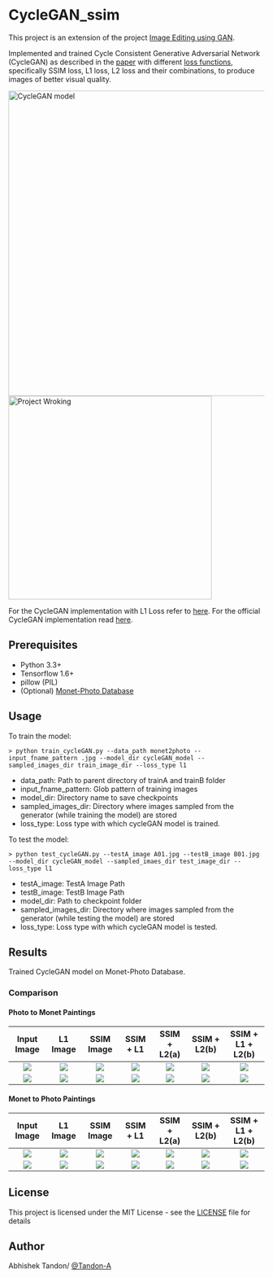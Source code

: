 # CycleGAN_ssim

This project is an extension of the project [Image Editing using GAN](https://github.com/Tandon-A/Image-Editing-using-GAN). 

Implemented and trained Cycle Consistent Generative Adversarial Network (CycleGAN) as described in the [paper](https://arxiv.org/abs/1703.10593) with different [loss functions](https://arxiv.org/abs/1511.08861), specifically SSIM loss, L1 loss, L2 loss and their combinations, to produce images of better visual quality. 


<img src="https://raw.githubusercontent.com/Tandon-A/CycleGAN_ssim/master/assets/CycleGAN_working.png" width="600" alt="CycleGAN model">
<img src="https://raw.githubusercontent.com/Tandon-A/CycleGAN_ssim/master/assets/img_proj.png" width="400" alt="Project Wroking">

For the CycleGAN implementation with L1 Loss refer to [here](https://github.com/Tandon-A/Image-Editing-using-GAN/tree/master/CycleGAN). For the official CycleGAN implementation read [here](https://github.com/junyanz/CycleGAN). 

## Prerequisites

* Python 3.3+
* Tensorflow 1.6+
* pillow (PIL)
* (Optional) [Monet-Photo Database](https://people.eecs.berkeley.edu/~taesung_park/CycleGAN/datasets/monet2photo.zip)

## Usage

To train the model:
```
> python train_cycleGAN.py --data_path monet2photo --input_fname_pattern .jpg --model_dir cycleGAN_model --sampled_images_dir train_image_dir --loss_type l1
```
* data_path: Path to parent directory of trainA and trainB folder
* input_fname_pattern: Glob pattern of training images
* model_dir: Directory name to save checkpoints
* sampled_images_dir: Directory where images sampled from the generator (while training the model) are stored 
* loss_type: Loss type with which cycleGAN model is trained. 


To test the model:
```
> python test_cycleGAN.py --testA_image A01.jpg --testB_image B01.jpg --model_dir cycleGAN_model --sampled_imaes_dir test_image_dir --loss_type l1
```
* testA_image: TestA Image Path
* testB_image: TestB Image Path 
* model_dir: Path to checkpoint folder
* sampled_images_dir: Directory where images sampled from the generator (while testing the model) are stored
* loss_type: Loss type with which cycleGAN model is tested.


## Results 
Trained CycleGAN model on Monet-Photo Database.

### Comparison

#### Photo to Monet Paintings

|Input Image |L1 Image |SSIM Image |SSIM + L1 |SSIM + L2(a) |SSIM + L2(b) |SSIM + L1 + L2(b)|
|:----------:|:-------:|:---------:|:--------:|:-----------:|:-----------:|:---------------:|
![](https://raw.githubusercontent.com/Tandon-A/CycleGAN_ssim/master/assets/compar/p2m/org/orgB2.png)  | ![](https://raw.githubusercontent.com/Tandon-A/CycleGAN_ssim/master/assets/l1/p2m/ex1.png) | ![](https://raw.githubusercontent.com/Tandon-A/CycleGAN_ssim/master/assets/ssim/p2m/ex1.png) | ![](https://raw.githubusercontent.com/Tandon-A/CycleGAN_ssim/master/assets/ssim%20_l1/p2m/ex1.png) | ![](https://raw.githubusercontent.com/Tandon-A/CycleGAN_ssim/master/assets/ssim_l2_a/p2m/ex1.png) | ![](https://raw.githubusercontent.com/Tandon-A/CycleGAN_ssim/master/assets/ssim_l2_b/p2m/ex1.png) | ![](https://raw.githubusercontent.com/Tandon-A/CycleGAN_ssim/master/assets/ssim%20_l1_l2_b/p2m/ex1.png) |
![](https://raw.githubusercontent.com/Tandon-A/CycleGAN_ssim/master/assets/compar/p2m/org/orgB5.png)  | ![](https://raw.githubusercontent.com/Tandon-A/CycleGAN_ssim/master/assets/l1/p2m/ex2.png) | ![](https://raw.githubusercontent.com/Tandon-A/CycleGAN_ssim/master/assets/ssim/p2m/ex2.png) | ![](https://raw.githubusercontent.com/Tandon-A/CycleGAN_ssim/master/assets/ssim%20_l1/p2m/ex2.png) | ![](https://raw.githubusercontent.com/Tandon-A/CycleGAN_ssim/master/assets/ssim_l2_a/p2m/ex2.png) | ![](https://raw.githubusercontent.com/Tandon-A/CycleGAN_ssim/master/assets/ssim_l2_b/p2m/ex2.png) | ![](https://raw.githubusercontent.com/Tandon-A/CycleGAN_ssim/master/assets/ssim%20_l1_l2_b/p2m/ex2.png) |


#### Monet to Photo Paintings

|Input Image |L1 Image |SSIM Image |SSIM + L1 |SSIM + L2(a) |SSIM + L2(b) |SSIM + L1 + L2(b)|
|:----------:|:-------:|:---------:|:--------:|:-----------:|:-----------:|:---------------:|
![](https://raw.githubusercontent.com/Tandon-A/CycleGAN_ssim/master/assets/compar/m2p/org/orgA2.png)  | ![](https://raw.githubusercontent.com/Tandon-A/CycleGAN_ssim/master/assets/l1/m2p/ex1.png) | ![](https://raw.githubusercontent.com/Tandon-A/CycleGAN_ssim/master/assets/ssim/m2p/ex1.png) | ![](https://raw.githubusercontent.com/Tandon-A/CycleGAN_ssim/master/assets/ssim%20_l1/m2p/ex1.png) | ![](https://raw.githubusercontent.com/Tandon-A/CycleGAN_ssim/master/assets/ssim_l2_a/m2p/ex1.png) | ![](https://raw.githubusercontent.com/Tandon-A/CycleGAN_ssim/master/assets/ssim_l2_b/m2p/ex1.png) | ![](https://raw.githubusercontent.com/Tandon-A/CycleGAN_ssim/master/assets/ssim%20_l1_l2_b/m2p/ex1.png) |
![](https://raw.githubusercontent.com/Tandon-A/CycleGAN_ssim/master/assets/compar/m2p/org/orgA9.png)  | ![](https://raw.githubusercontent.com/Tandon-A/CycleGAN_ssim/master/assets/l1/m2p/ex2.png) | ![](https://raw.githubusercontent.com/Tandon-A/CycleGAN_ssim/master/assets/ssim/m2p/ex2.png) | ![](https://raw.githubusercontent.com/Tandon-A/CycleGAN_ssim/master/assets/ssim%20_l1/m2p/ex2.png) | ![](https://raw.githubusercontent.com/Tandon-A/CycleGAN_ssim/master/assets/ssim_l2_a/m2p/ex2.png) | ![](https://raw.githubusercontent.com/Tandon-A/CycleGAN_ssim/master/assets/ssim_l2_b/m2p/ex2.png) | ![](https://raw.githubusercontent.com/Tandon-A/CycleGAN_ssim/master/assets/ssim%20_l1_l2_b/m2p/ex2.png) |



## License

This project is licensed under the MIT License - see the [LICENSE](https://github.com/Tandon-A/Image-Editing-using-GAN/blob/master/LICENSE) file for details

## Author 

Abhishek Tandon/ [@Tandon-A](https://github.com/Tandon-A)
